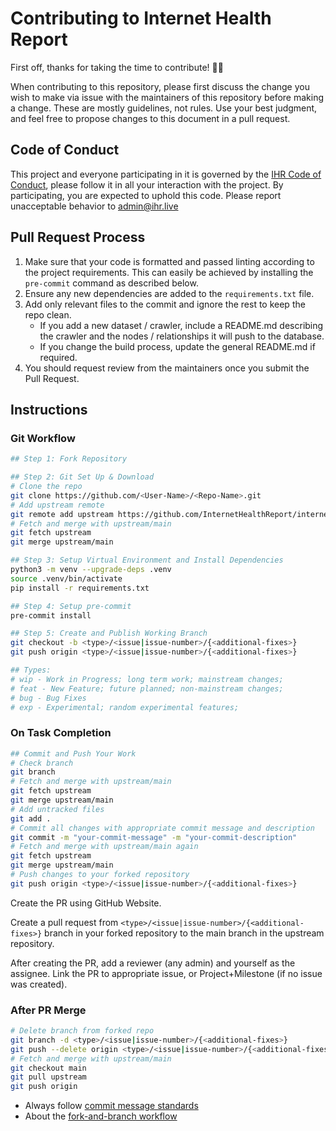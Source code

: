 # Contributing to Internet Health Report

First off, thanks for taking the time to contribute! 🎉🎉

When contributing to this repository, please first discuss the change you wish to make via issue
with the maintainers of this repository before making a change. These are mostly guidelines, not
rules. Use your best judgment, and feel free to propose changes to this document in a pull request.

## Code of Conduct

This project and everyone participating in it is governed by the [IHR Code of
Conduct](https://github.com/InternetHealthReport/ihr-website/blob/master/CODE_OF_CONDUCT.md), please
follow it in all your interaction with the project. By participating, you are expected to uphold
this code. Please report unacceptable behavior to admin@ihr.live

## Pull Request Process

1. Make sure that your code is formatted and passed linting according to the project
   requirements. This can easily be achieved by installing the `pre-commit` command as
   described below.
1. Ensure any new dependencies are added to the `requirements.txt` file.
1. Add only relevant files to the commit and ignore the rest to keep the repo clean.
    - If you add a new dataset / crawler, include a README.md describing the crawler
       and the nodes / relationships it will push to the database.
    - If you change the build process, update the general README.md if required.
1. You should request review from the maintainers once you submit the Pull Request.

## Instructions

### Git Workflow

```bash
## Step 1: Fork Repository

## Step 2: Git Set Up & Download
# Clone the repo
git clone https://github.com/<User-Name>/<Repo-Name>.git
# Add upstream remote
git remote add upstream https://github.com/InternetHealthReport/internet-yellow-pages.git
# Fetch and merge with upstream/main
git fetch upstream
git merge upstream/main

## Step 3: Setup Virtual Environment and Install Dependencies
python3 -m venv --upgrade-deps .venv
source .venv/bin/activate
pip install -r requirements.txt

## Step 4: Setup pre-commit
pre-commit install

## Step 5: Create and Publish Working Branch
git checkout -b <type>/<issue|issue-number>/{<additional-fixes>}
git push origin <type>/<issue|issue-number>/{<additional-fixes>}

## Types:
# wip - Work in Progress; long term work; mainstream changes;
# feat - New Feature; future planned; non-mainstream changes;
# bug - Bug Fixes
# exp - Experimental; random experimental features;
```

### On Task Completion

```bash
## Commit and Push Your Work
# Check branch
git branch
# Fetch and merge with upstream/main
git fetch upstream
git merge upstream/main
# Add untracked files
git add .
# Commit all changes with appropriate commit message and description
git commit -m "your-commit-message" -m "your-commit-description"
# Fetch and merge with upstream/main again
git fetch upstream
git merge upstream/main
# Push changes to your forked repository
git push origin <type>/<issue|issue-number>/{<additional-fixes>}
```

Create the PR using GitHub Website.

Create a pull request from `<type>/<issue|issue-number>/{<additional-fixes>}` branch in your forked
repository to the main branch in the upstream repository.

After creating the PR, add a reviewer (any admin) and yourself as the assignee. Link the PR to
appropriate issue, or Project+Milestone (if no issue was created).

### After PR Merge

```bash
# Delete branch from forked repo
git branch -d <type>/<issue|issue-number>/{<additional-fixes>}
git push --delete origin <type>/<issue|issue-number>/{<additional-fixes>}
# Fetch and merge with upstream/main
git checkout main
git pull upstream
git push origin
```

- Always follow [commit message standards](https://chris.beams.io/posts/git-commit/)
- About the [fork-and-branch workflow](https://blog.scottlowe.org/2015/01/27/using-fork-branch-git-workflow/)
